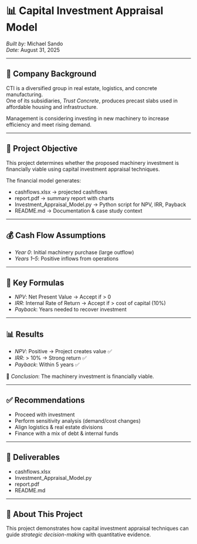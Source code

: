 # 📊 Capital Investment Appraisal Model  

*Built by:* Michael Sando  
*Date:* August 31, 2025  

---

## 🏢 Company Background  
CTI is a diversified group in real estate, logistics, and concrete manufacturing.  
One of its subsidiaries, *Trust Concrete*, produces precast slabs used in affordable housing and infrastructure.  

Management is considering investing in new machinery to increase efficiency and meet rising demand.  

---

## 🎯 Project Objective  
This project determines whether the proposed machinery investment is financially viable using capital investment appraisal techniques.  

The financial model generates:  
- cashflows.xlsx → projected cashflows  
- report.pdf → summary report with charts  
- Investment_Appraisal_Model.py → Python script for NPV, IRR, Payback  
- README.md → Documentation & case study context  

---

## 💰 Cash Flow Assumptions  
- *Year 0*: Initial machinery purchase (large outflow)  
- *Years 1–5*: Positive inflows from operations  

---

## 📐 Key Formulas  
- *NPV*: Net Present Value → Accept if > 0  
- *IRR*: Internal Rate of Return → Accept if > cost of capital (10%)  
- *Payback*: Years needed to recover investment  

---

## 📊 Results  
- *NPV*: Positive → Project creates value ✅  
- *IRR*: > 10% → Strong return ✅  
- *Payback*: Within 5 years ✅  

📌 *Conclusion*: The machinery investment is financially viable.  

---

## ✅ Recommendations  
- Proceed with investment  
- Perform sensitivity analysis (demand/cost changes)  
- Align logistics & real estate divisions  
- Finance with a mix of debt & internal funds  

---

## 🚀 Deliverables  
- cashflows.xlsx  
- Investment_Appraisal_Model.py  
- report.pdf  
- README.md  

---

## 📌 About This Project  
This project demonstrates how capital investment appraisal techniques can guide *strategic decision-making* with quantitative evidence.